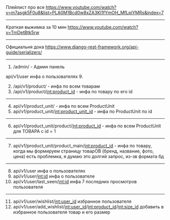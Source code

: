 Плейлист про все https://www.youtube.com/watch?v=m7asgk5F0u8&list=PLA0M1Bcd0w8xZA3Kl1fYmOH_MfLpiYMRs&index=7
____
Краткая выжимка за 10 мин https://www.youtube.com/watch?v=TmDetBtk5rw
____
Официальня дока https://www.django-rest-framework.org/api-guide/serializers/
____
1. /admin/ - Админ панель

api/v1/user инфа о пользователях
9. 

2. /api/v1/product/ - инфа по всем товарам
3. /api/v1/product/<int:product_id> - инфа по товару по его id
____
4. api/v1/product_unit/ - инфа по всем ProductUnit
5. api/v1/product_unit/<int:product_unit_id> - инфа по ProductUnit по id
____
6. api/v1/product_unit/product/<int:product_id> - инфа по всем ProductUnit для ТОВАРА с id = 1
____
7. api/v1/product_unit/product_main/<int:product_id> - инфа по товару, когда мы формируем страницу товарОВ (бренд, название, фото, цена) есть проблемка, я думаю это долгий запрос, из-зв формата бд
____
8. api/v1/user инфа о пользователях
9. api/v1/user/<int:id> инфа о пользователе
10. api/v1/user/last_seen/<int:id> инфа 7 последних просмотров пользователя
____
11. api/v1/user/wishlist/<int:user_id> избранное пользователя
12.  api/v1/user/add_wishlist/<int:user_id>/<int:product_id>/<int:size_id> добавить в избранное пользователя товар и его размер

